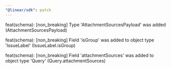 ```yaml
---
"@linear/sdk": patch
---
```



feat(schema): [non_breaking] Type 'AttachmentSourcesPayload' was added (AttachmentSourcesPayload)

feat(schema): [non_breaking] Field 'isGroup' was added to object type 'IssueLabel' (IssueLabel.isGroup)

feat(schema): [non_breaking] Field 'attachmentSources' was added to object type 'Query' (Query.attachmentSources)